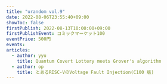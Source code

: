 ```yaml
---
title: "urandom vol.9"
date: 2022-08-06T23:55:40+09:00
showToc: false
firstPublish: 2022-08-13T10:00:00+09:00
firstPublishEvent: コミックマーケット100
eventPrice: 500円
events:
articles:
  - author: yyu
    title: Quantum Covert Lottery meets Grover's algorithm
  - author: op
    title: とあるRISC-VのVoltage Fault Injection(C100 版)
---
```

